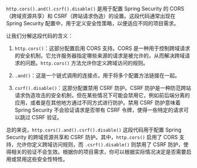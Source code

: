 `http.cors().and().csrf().disable()` 是用于配置 Spring Security 的 CORS（跨域资源共享）和 CSRF（跨站请求伪造）的设置。这段代码通常出现在 Spring Security 配置中，用于定义安全性策略，以便适应不同的项目需求。

让我们分解这段代码的含义：

1. `http.cors()`：这部分配置启用 CORS 支持。CORS 是一种用于控制跨域请求的安全机制，它允许服务器指定哪些来源的请求是被允许的，从而解决跨域请求的问题。`http.cors()` 方法允许你定义跨域访问的规则。

2. `.and()`：这是一个链式调用的连接点，用于将多个配置方法链接在一起。

3. `csrf().disable()`：这部分配置禁用 CSRF 防护。CSRF 防护是一种防范跨站请求伪造攻击的安全机制，但在某些情况下可能会禁用它，例如前后端分离的应用，或者是在其他地方通过不同方式进行防护。禁用 CSRF 防护意味着 Spring Security 不会验证请求是否带有 CSRF 令牌，使得一些特定的请求可以跳过 CSRF 验证。

总的来说，`http.cors().and().csrf().disable()` 这段代码用于配置 Spring Security 的跨域资源共享和 CSRF 防护。其中，`http.cors()` 启用了 CORS 支持，允许你定义跨域访问规则，而 `.csrf().disable()` 则禁用了 CSRF 防护，使得相关的验证不会生效。根据你的项目需求，你可以根据实际情况决定是否需要启用或禁用这些安全性特性。
